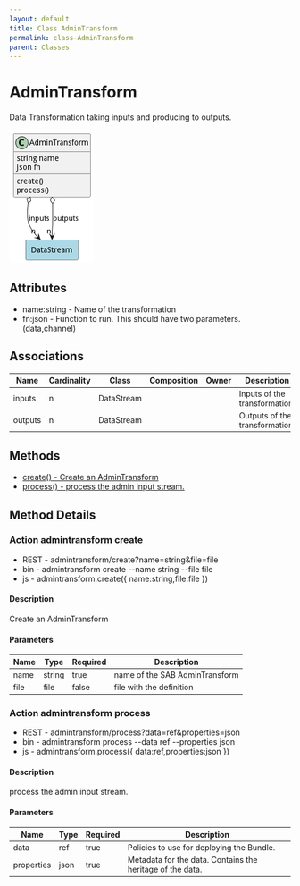 ```yaml
---
layout: default
title: Class AdminTransform
permalink: class-AdminTransform
parent: Classes
---
```


# AdminTransform

Data Transformation taking inputs and producing to outputs.

![Logical Diagram](./logical.png)

## Attributes

* name:string - Name of the transformation
* fn:json - Function to run. This should have two parameters. (data,channel)


## Associations

| Name | Cardinality | Class | Composition | Owner | Description |
| --- | --- | --- | --- | --- | --- |
| inputs | n | DataStream |  |  | Inputs of the transformation. |
| outputs | n | DataStream |  |  | Outputs of the transformation. |







## Methods
* [create() - Create an AdminTransform](#action-create)
* [process() - process the admin input stream.](#action-process)


<h2>Method Details</h2>
    
### Action admintransform create



* REST - admintransform/create?name=string&amp;file=file
* bin - admintransform create --name string --file file
* js - admintransform.create({ name:string,file:file })

#### Description
Create an AdminTransform

#### Parameters

| Name | Type | Required | Description |
|---|---|---|---|
| name | string |true | name of the SAB AdminTransform |
| file | file |false | file with the definition |




### Action admintransform process



* REST - admintransform/process?data=ref&amp;properties=json
* bin - admintransform process --data ref --properties json
* js - admintransform.process({ data:ref,properties:json })

#### Description
process the admin input stream.

#### Parameters

| Name | Type | Required | Description |
|---|---|---|---|
| data | ref |true | Policies to use for deploying the Bundle. |
| properties | json |true | Metadata for the data. Contains the heritage of the data. |





